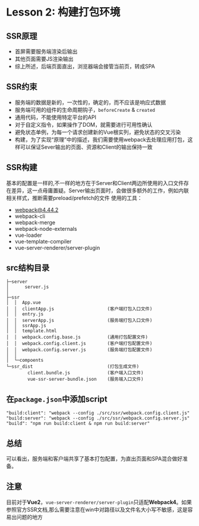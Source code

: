 # Lesson 2: 构建打包环境

## SSR原理
- 首屏需要服务端渲染后输出
- 其他页面需要JS渲染输出
- 综上所述，后端页面直出，浏览器端会接管当前页，转成SPA
## SSR约束
- 服务端的数据是新的，一次性的，确定的，而不应该是响应式数据
- 服务端可用的组件的生命周期钩子，`beforeCreate` & `created`
- 通用代码，不能使用特定平台的API
- 对于自定义指令，如果操作了DOM，就需要进行可用性确认
- 避免状态单例，为每一个请求创建新的Vue根实列，避免状态的交叉污染
- 构建，为了实现“原理”中的描述，我们需要使用webpack去处理应用打包，这样可以保证Sever输出的页面、资源和Client的输出保持一致

## SSR构建
基本的配置是一样的,不一样的地方在于Server和Client两边所使用的入口文件存在差异，这一点毋庸置疑。Server输出页面时，会做很多额外的工作，例如内联相关样式，推断需要preload/prefetch的文件
使用的工具：
- webpack@4.44.2
- webpack-cli
- webpack-merge
- webpack-node-externals
- vue-loader
- vue-template-compiler
- vue-server-renderer/server-plugin

## src结构目录
```
├─server
│      server.js
│
├─ssr
│  │  App.vue                           
│  │  clientApp.js                    (客户端打包入口文件)  
│  │  entry.js
│  │  serverApp.js                    (服务端打包入口文件) 
│  │  ssrApp.js
│  │  template.html
│  │  webpack.config.base.js          (通用打包配置文件)
│  │  webpack.config.client.js        (客户端打包配置文件)
│  │  webpack.config.server.js        (服务端打包配置文件)
│  │
│  └─compoents
└─ssr_dist                            (打包生成文件)
        client.bundle.js              (客户端入口文件)
        vue-ssr-server-bundle.json    (服务端入口文件)
```

## 在`package.json`中添加script
```
"build:client": "webpack --config ./src/ssr/webpack.config.client.js"
"build:server": "webpack --config ./src/ssr/webpack.config.server.js"
"build": "npm run build:client & npm run build:server"
```
## 总结
可以看出，服务端和客户端共享了基本打包配置，为直出页面和SPA混合做好准备。
## 注意
目前对于**Vue2**，`vue-server-renderer/server-plugin`只适配**Webpack4**。如果参照官方SSR文档,那么需要注意在win中对路径以及文件名大小写不敏感，这是容易出问题的地方


